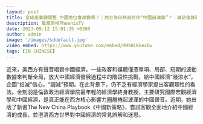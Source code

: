 ```yaml
---
layout: post
title: 全球產業鏈調整 中國地位會改變嗎？｜西方為何熱衷炒作“中國崩潰論”？｜專訪倫敦政治經濟學院教授金刻羽｜風雲對話｜
description: 鳳凰衛視PhoenixTV
date: 2023-09-12 15:01:35 +0300
author: admin
image: '/images/sddefault.jpg'
video_embed: https://www.youtube.com/embed/RMSHiKGexDw
tags: [IN CHINESE]
---
```

近來，美西方有聲音唱衰中國經濟。一些政客和媒體僅憑單項、局部、短期的波動數據來判斷全局，放大中國經濟發展過程中的階段性挑戰，給中國經濟“潑涼水”，企圖“掐滅”信心，“調減”預期。在此背景下，仍不乏有經濟學家提出客觀理性的看法。金刻羽是倫敦政治經濟學院最年輕的經濟學終身教授，主要研究國際宏觀經濟學和中國經濟，是真正能在西方核心影響力圈層捲起波瀾的中國聲音。近期，她出版了新書The New China Playbook《中國新策略》，嘗試客觀全面地介紹中國經濟的成長，並澄清西方世界對中國經濟的常見誤解和迷思。
